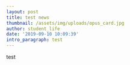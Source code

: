 ```yaml
---
layout: post
title: test news
thumbnail: /assets/img/uploads/opus_card.jpg
author: student_life
date: '2019-09-10 10:09:39'
intro_paragraph: test
---
```

test
